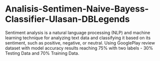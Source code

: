 # Analisis-Sentimen-Naive-Bayess-Classifier-Ulasan-DBLegends
Sentiment analysis is a natural language processing (NLP) and machine learning technique for analyzing text data and classifying it based on its sentiment, such as positive, negative, or neutral. Using GooglePlay review dataset with model accuracy results reaching 75% with two labels - 30% Testing Data and 70% Training Data.
